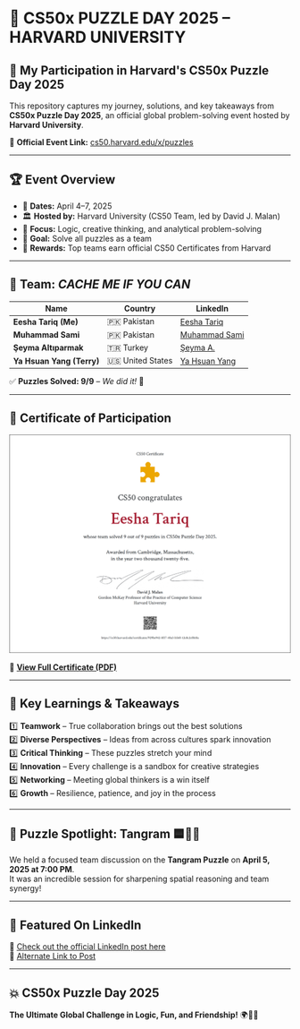 # 🧩 CS50x PUZZLE DAY 2025 – HARVARD UNIVERSITY

## 🚀 My Participation in **Harvard's CS50x Puzzle Day 2025**

This repository captures my journey, solutions, and key takeaways from **CS50x Puzzle Day 2025**, an official global problem-solving event hosted by **Harvard University**.

🔗 **Official Event Link:** [cs50.harvard.edu/x/puzzles](https://cs50.harvard.edu/x/puzzles)

---

## 🏆 Event Overview

- 📅 **Dates:** April 4–7, 2025  
- 🏛️ **Hosted by:** Harvard University (CS50 Team, led by David J. Malan)  
- 🧠 **Focus:** Logic, creative thinking, and analytical problem-solving  
- 🎯 **Goal:** Solve all puzzles as a team  
- 🏅 **Rewards:** Top teams earn official CS50 Certificates from Harvard

---

## 👥 Team: *CACHE ME IF YOU CAN*  

| Name | Country | LinkedIn |
|------|---------|----------|
| **Eesha Tariq (Me)** | 🇵🇰 Pakistan | [Eesha Tariq](https://www.linkedin.com/in/esha-tariqdev/) |
| **Muhammad Sami** | 🇵🇰 Pakistan | [Muhammad Sami](https://www.linkedin.com/in/muhamadsami/) |
| **Şeyma Altıparmak** | 🇹🇷 Turkey | [Şeyma A.](https://www.linkedin.com/in/seyma-altiparmak/) |
| **Ya Hsuan Yang (Terry)** | 🇺🇸 United States | [Ya Hsuan Yang](https://www.linkedin.com/in/yahsuan-yang-terry/) |

✅ **Puzzles Solved: 9/9** – *We did it!* 🎉

---

## 📜 Certificate of Participation

![CS50x Puzzle Day 2025 Certificate](CS50x%20Puzzle%20Day%202025.png)

🔗 **[View Full Certificate (PDF)](https://certificates.cs50.io/929be942-8f17-40a3-b560-12c8c2c0b18a.pdf?size=letter)**

---

## 🧠 Key Learnings & Takeaways

1️⃣ **Teamwork** – True collaboration brings out the best solutions  
2️⃣ **Diverse Perspectives** – Ideas from across cultures spark innovation  
3️⃣ **Critical Thinking** – These puzzles stretch your mind  
4️⃣ **Innovation** – Every challenge is a sandbox for creative strategies  
5️⃣ **Networking** – Meeting global thinkers is a win itself  
6️⃣ **Growth** – Resilience, patience, and joy in the process

---

## 🧩 Puzzle Spotlight: Tangram 🟦🔺🔲

We held a focused team discussion on the **Tangram Puzzle** on **April 5, 2025 at 7:00 PM**.  
It was an incredible session for sharpening spatial reasoning and team synergy!

---

## 🔗 Featured On LinkedIn

📣 [Check out the official LinkedIn post here](https://www.linkedin.com/feed/update/urn:li:activity:7314299663879221248/)  
📢 [Alternate Link to Post](https://www.linkedin.com/posts/esha-tariqdev_cs50-puzzleday-problemsolving-activity-7314299663879221248-wS5h)

---

## 💥 CS50x Puzzle Day 2025  
**The Ultimate Global Challenge in Logic, Fun, and Friendship!** 🌍🧠🎉
